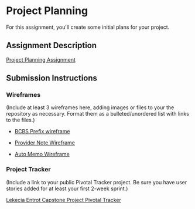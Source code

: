 # Project Planning
For this assignment, you'll create some initial plans for your project.

## Assignment Description
[Project Planning Assignment](https://education.launchcode.org/liftoff/assignments/planning/)

## Submission Instructions

### Wireframes

(Include at least 3 wireframes here, adding images or files to your the repository as necessary. Format them as a bulleted/unordered list with links to the files.)

* [BCBS Prefix wireframe](C:\Users\StarLocket\Desktop\Liftoff\liftoff-assignments\P3-Project_Planning\BCBS_Prefixes.png)

* [Provider Note Wireframe](C:\Users\StarLocket\Desktop\Liftoff\liftoff-assignments\P3-Project_Planning\Provider_Notes.png)

* [Auto Memo Wireframe](C:\Users\StarLocket\Desktop\Liftoff\liftoff-assignments\P3-Project_Planning\Auto_Memo.png)

### Project Tracker

(Include a link to your public Pivotal Tracker project. Be sure you have user stories added for at least your first 2-week sprint.)

[Lekecia Entrot Capstone Project Pivotal Tracker](https://www.pivotaltracker.com/projects/2163202)
  